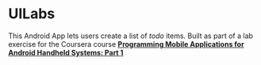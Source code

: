 # UILabs
This Android App lets users create a list of <i>todo</i> items.
Built as part of a lab exercise for the Coursera course <a href="https://www.coursera.org/course/androidpart1"><b>Programming Mobile Applications for Android Handheld Systems: Part 1</b></a>
